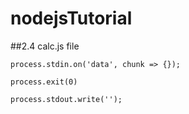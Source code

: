 # nodejsTutorial

##2.4 calc.js file
```
process.stdin.on('data', chunk => {});
```
```
process.exit(0)
```
```
process.stdout.write('');
```
